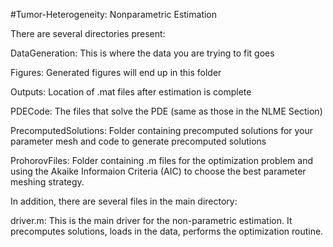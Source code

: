 #Tumor-Heterogeneity: Nonparametric Estimation

There are several directories present:

DataGeneration: This is where the data you are trying to fit goes

Figures: Generated figures will end up in this folder

Outputs: Location of .mat files after estimation is complete

PDECode: The files that solve the PDE (same as those in the NLME Section)

PrecomputedSolutions: Folder containing precomputed solutions for your parameter mesh and code to generate precomputed solutions

ProhorovFiles: Folder containing .m files for the optimization problem and using the Akaike Informaion Criteria (AIC) to choose the best parameter meshing strategy.


In addition, there are several files in the main directory:

driver.m: This is the main driver for the non-parametric estimation. It precomputes solutions, loads in the data, performs the optimization routine.


